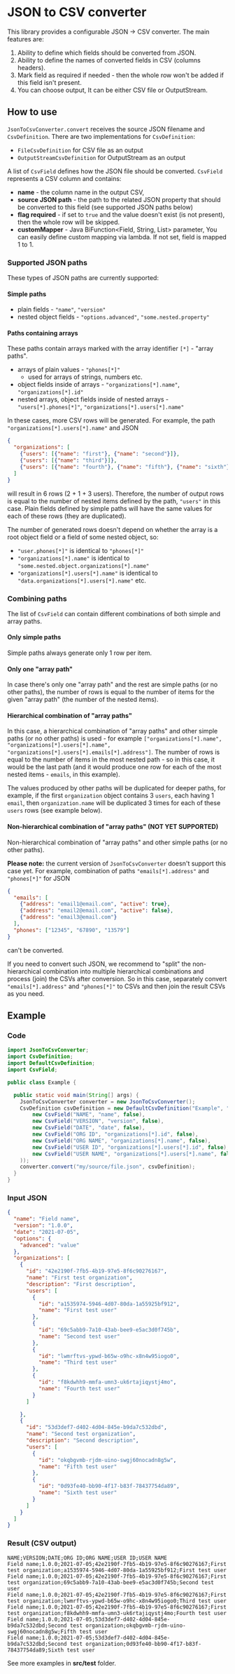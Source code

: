 # JSON to CSV converter

This library provides a configurable JSON → CSV converter. The main features are:

1. Ability to define which fields should be converted from JSON.
2. Ability to define the names of converted fields in CSV (columns headers).
3. Mark field as required if needed - then the whole row won't be added if this field isn't present.
4. You can choose output, It can be either CSV file or OutputStream.

## How to use
`JsonToCsvConverter.convert` receives the source JSON filename and `CsvDefinition`. There are two implementations for `CsvDefinition`: </br>
- `FileCsvDefinition` for CSV file as an output
- `OutputStreamCsvDefinition` for OutputStream as an output


A list of `CsvField` defines how the JSON file should be converted. `CsvField` represents a CSV column and contains:
- **name** - the column name in the output CSV,
- **source JSON path** - the path to the related JSON property that should be converted to this field (see supported JSON paths below)
- **flag required** - if set to `true` and the value doesn't exist (is not present), then the whole row will be skipped.
- **customMapper** - Java BiFunction<Field, String, List<String>> parameter, You can easily define custom mapping via lambda. If not set, field is mapped 1 to 1.

### Supported JSON paths
These types of JSON paths are currently supported:

#### Simple paths

- plain fields - `"name"`, `"version"`
- nested object fields -  `"options.advanced"`, `"some.nested.property"`

#### Paths containing arrays   
These paths contain arrays marked with the array identifier `[*]` - "array paths".

- arrays of plain values - `"phones[*]"`
  - used for arrays of strings, numbers etc.
- object fields inside of arrays - `"organizations[*].name"`, `"organizations[*].id"`
- nested arrays, object fields inside of nested arrays - `"users[*].phones[*]"`, `"organizations[*].users[*].name"`

In these cases, more CSV rows will be generated. For example, the path `"organizations[*].users[*].name"` and JSON

```json
{
  "organizations": [
    {"users": [{"name": "first"}, {"name": "second"}]},
    {"users": [{"name": "third"}]},
    {"users": [{"name": "fourth"}, {"name": "fifth"}, {"name": "sixth"}]}
  ]
}
```

will result in 6 rows (2 + 1 + 3 users). Therefore, the number of output rows is equal to the number of nested items defined by the path,
`"users"` in this case. Plain fields defined by simple paths will have the same values for each of these rows (they are duplicated).

The number of generated rows doesn't depend on whether the array is a root object field or a field of some nested object, so:
- `"user.phones[*]"` is identical to `"phones[*]"`
- `"organizations[*].name"` is identical to `"some.nested.object.organizations[*].name"`
- `"organizations[*].users[*].name"` is identical to `"data.organizations[*].users[*].name"` etc.

### Combining paths
The list of `CsvField` can contain different combinations of both simple and array paths.
 
#### Only simple paths
Simple paths always generate only 1 row per item.

#### Only one "array path"
In case there's only one "array path" and the rest are simple paths (or no other paths), the number of rows is equal to the number of items for the given "array path" (the number of the nested items).

#### Hierarchical combination of "array paths"
In this case, a hierarchical combination of "array paths" and other simple paths (or no other paths) is used - for example `["organizations[*].name", "organizations[*].users[*].name", "organizations[*].users[*].emails[*].address"]`.
The number of rows is equal to the number of items in the most nested path - so in this case, it would be the last path (and it would produce one row for each of the most nested items - `emails`, in this example).

The values produced by other paths will be duplicated for deeper paths, for example, if the first `organization` object contains 3 `users`, each having 1 `email`, then `organization.name` will be duplicated 3 times for each of these `users` rows (see example below).

#### Non-hierarchical combination of "array paths" (NOT YET SUPPORTED)
Non-hierarchical combination of "array paths" and other simple paths (or no other paths).

**Please note:** the current version of `JsonToCsvConverter` doesn't support this case yet. For example, combination of paths `"emails[*].address"` and `"phones[*]"` for JSON

```json
{
  "emails": [
    {"address": "email1@email.com", "active": true},
    {"address": "email2@email.com", "active": false},
    {"address": "email3@email.com"}
  ],
  "phones": ["12345", "67890", "13579"]
}
```
can't be converted. 

If you need to convert such JSON, we recommend to "split" the non-hierarchical combination into multiple hierarchical combinations and process (join) the CSVs after conversion. So in this case, separately convert `"emails[*].address"` and `"phones[*]"` to CSVs and then join the result CSVs as you need.

## Example

### Code

```java
import JsonToCsvConverter;
import CsvDefinition;
import DefaultCsvDefinition;
import CsvField;

public class Example {

  public static void main(String[] args) {
    JsonToCsvConverter converter = new JsonToCsvConverter();
    CsvDefinition csvDefinition = new DefaultCsvDefinition("Example", "my/output/file.csv", List.of(
        new CsvField("NAME", "name", false),
        new CsvField("VERSION", "version", false),
        new CsvField("DATE", "date", false),
        new CsvField("ORG ID", "organizations[*].id", false),
        new CsvField("ORG NAME", "organizations[*].name", false),
        new CsvField("USER ID", "organizations[*].users[*].id", false),
        new CsvField("USER NAME", "organizations[*].users[*].name", false)
    ));
    converter.convert("my/source/file.json", csvDefinition);
  }
}
```

### Input JSON

```json
{
  "name": "Field name",
  "version": "1.0.0",
  "date": "2021-07-05",
  "options": {
    "advanced": "value"
  },
  "organizations": [
    {
      "id": "42e2190f-7fb5-4b19-97e5-8f6c90276167",
      "name": "First test organization",
      "description": "First description",
      "users": [
        {
          "id": "a1535974-5946-4d07-80da-1a55925bf912",
          "name": "First test user"
        },
        {
          "id": "69c5abb9-7a10-43ab-bee9-e5ac3d0f745b",
          "name": "Second test user"
        },
        {
          "id": "lwmrftvs-ypwd-b65w-o9hc-x8n4w95iogo0",
          "name": "Third test user"
        },
        {
          "id": "f8kdwhh9-mmfa-umn3-uk6rtajiqystj4mo",
          "name": "Fourth test user"
        }
      ]

    },
    {
      "id": "53d3def7-d402-4d04-845e-b9da7c532dbd",
      "name": "Second test organization",
      "description": "Second description",
      "users": [
        {
          "id": "okqbgvmb-rjdm-uino-swgj60nocadn8g5w",
          "name": "Fifth test user"
        },
        {
          "id": "0d93fe40-bb90-4f17-b83f-78437754da89",
          "name": "Sixth test user"
        }
      ]
    }
  ]
}
```

### Result (CSV output)

```csv
NAME;VERSION;DATE;ORG ID;ORG NAME;USER ID;USER NAME
Field name;1.0.0;2021-07-05;42e2190f-7fb5-4b19-97e5-8f6c90276167;First test organization;a1535974-5946-4d07-80da-1a55925bf912;First test user
Field name;1.0.0;2021-07-05;42e2190f-7fb5-4b19-97e5-8f6c90276167;First test organization;69c5abb9-7a10-43ab-bee9-e5ac3d0f745b;Second test user
Field name;1.0.0;2021-07-05;42e2190f-7fb5-4b19-97e5-8f6c90276167;First test organization;lwmrftvs-ypwd-b65w-o9hc-x8n4w95iogo0;Third test user
Field name;1.0.0;2021-07-05;42e2190f-7fb5-4b19-97e5-8f6c90276167;First test organization;f8kdwhh9-mmfa-umn3-uk6rtajiqystj4mo;Fourth test user
Field name;1.0.0;2021-07-05;53d3def7-d402-4d04-845e-b9da7c532dbd;Second test organization;okqbgvmb-rjdm-uino-swgj60nocadn8g5w;Fifth test user
Field name;1.0.0;2021-07-05;53d3def7-d402-4d04-845e-b9da7c532dbd;Second test organization;0d93fe40-bb90-4f17-b83f-78437754da89;Sixth test user

```
See more examples in **src/test** folder.
